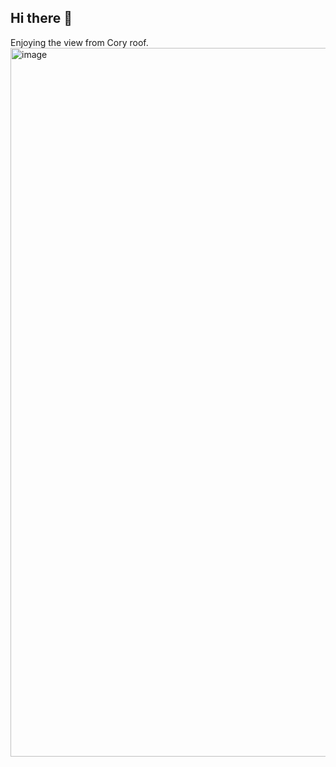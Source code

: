 ## Hi there 👋
Enjoying the view from Cory roof.
<img width="2016" height="1134" alt="image" src="https://github.com/user-attachments/assets/0db160c2-206f-4c4f-b762-b7c63a33073a" />

<!--
**NotYiLongMa/NotYiLongMa** is a ✨ _special_ ✨ repository because its `README.md` (this file) appears on your GitHub profile.

Here are some ideas to get you started:

- 🔭 I’m currently working on ...
- 🌱 I’m currently learning ...
- 👯 I’m looking to collaborate on ...
- 🤔 I’m looking for help with ...
- 💬 Ask me about ...
- 📫 How to reach me: ...
- 😄 Pronouns: ...
- ⚡ Fun fact: ...
-->
